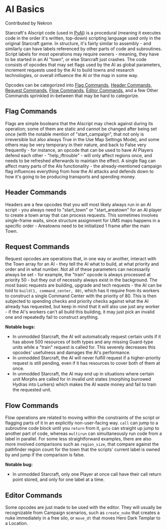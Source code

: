# AI Basics
Contributed by Nekron


Starcraft's AIscript code (used in [PyAI](/Help/Programs/PyAI.md)) is a procedural (meaning it executes code in the order it's written, top-down) scripting language used only in the original Starcraft game. In structure, it's fairly similar to assembly - and similarly can have labels referenced by other parts of code and subroutines. Script labels for most operations may require owners - meaning, they have to be started in an AI "town", or else Starcraft just crashes.
The code consists of opcodes that may set flags used by the AI as global parameters, increment requests used by the AI to build towns and research technologies, or overall influence the AI or the map in some way. 


Opcodes can be categorized into [Flag Commands](#flag-commands), [Header Commands](#header-commands), [Request Commands](#request-commands), [Flow Commands](#flow-commands), [Editor Commands](#editor-commands), and a few Other Commands sprinkled in-between that may be hard to categorize.


## Flag Commands
Flags are simple booleans that the AIscript may check against during its operation; some of them are static and cannot be changed after being set once (with the notable mention of "start_campaign", that not only is irreversible but also always True in the Use Map Settings Mode), and some others may be very temporary in their nature, and back to False very frequently - for instance, an opcode that can be used to have AI Players defend each other - "help_iftrouble" - will only affect regions once, and needs to be refreshed afterwards to maintain the effect.
A single flag can affect many parts of the AIs functionality - the already-mentioned campaign flag influences everything from how the AI attacks and defends down to how it's going to be producing transports and spending money.


## Header Commands
Headers are a few opcodes that you will most likely always run in an AI script - you always need to "start_town" or "start_areatown" for an AI player to create a town array that can process requests. This sometimes involves single-frame waits, since structure assignment for UMS maps happens in a specific order - Areatowns need to be initialized 1 frame after the main Town.


## Request Commands
Request opcodes are operations that, in one way or another, interact with the Town array for an AI - they tell the AI what to build, at what priority and order and in what number. Not all of these parameters can necessarily always be set - for example, the "train" opcode is always processed at priority 50 - but they out of necessity always exist in the background. The most basic requests are building, upgrade and tech requests - the AI can be told to `build(1, command_center, 80)`, which has it require from its workers to construct a single Command Center with the priority of 80. This is then subjected to spending checks and priority checks against what the AI already has requested, but keep in mind that it will also use just any worker - if the AI's workers can't all build this building, it may just pick an invalid one and repeatedly fail to construct anything.

**Notable bugs:**
- In unmodded Starcraft, the AI will automatically request certain units if it has above 500 resources of both types and any missing Guard-type units while a "train" request is called for. This severely decreases this opcodes' usefulness and damages the AI's performance.
- In unmodded Starcraft, the AI will never fulfill request if a higher-priority request is still pending, even if it has resources to cover both of them at once.
- In unmodded Starcraft, the AI may end up in situations where certain unit Morphs are called for in invalid unit states (morphing burrowed Hydras into Lurkers) which makes the AI waste money and fail to train the requested unit.


## Flow Commands
Flow operations are related to moving within the constraints of the script or flagging parts of it in an explicitly non-user-facing way. `call` can jump to a subroutine code block until you `return` from it, `goto` can straight up jump to another part of code, whereas `multirun` can simultaneously run code from a label in parallel. For some less straightforward examples, there are also more involved comparisons such as `region_size`, that compare against the pathfinder region count for the town that the scripts' current label is owned by and jump if the comparison is false.

**Notable bug:**
- In unmodded Starcraft, only one Player at once call have their call return point stored, and only for one label at a time.


## Editor Commands
Some opcodes are just made to be used with the editor. They will usually be recognizable from Campaign scenarios, such as `create_nuke` that creates a nuke immediately in a free silo, or `move_dt` that moves Hero Dark Templar to a Location.
